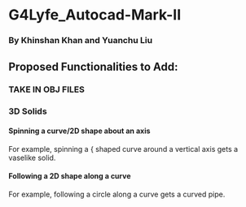 # G4Lyfe_Autocad-Mark-II

### By Khinshan Khan and Yuanchu Liu

## Proposed Functionalities to Add:

### TAKE IN OBJ FILES


### 3D Solids

#### Spinning a curve/2D shape about an axis

For example, spinning a { shaped curve around a vertical axis gets a vaselike solid.

#### Following a 2D shape along a curve 

For example, following a circle along a curve gets a curved pipe.
